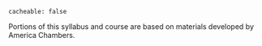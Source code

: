 ```
cacheable: false
```

Portions of this syllabus and course are based on materials developed by America Chambers.

